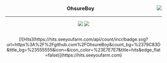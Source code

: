 
<div align="center">
  
  <a href="https://ohsure.notion.site/OhsureBoy-1993252798294b6b8cf22bf5b0ac6db0"><img align="right" src="https://github-readme-stats.vercel.app/api/top-langs/?username=OhsureBoy&theme=dracula&exclude_repo=Computer-Science-Engineering&layout=compact&langs_count=10"/></a>
  
  
  ### OhsureBoy

  
---
<a href="https://ohsure.notion.site/OhsureBoy-1993252798294b6b8cf22bf5b0ac6db0"><img src="https://img.shields.io/badge/Notion-ffffff?style=flat-square&logo=notion&logoColor=black"/></a>
<a href="https://gwansimm.tistory.com/"><img src="https://img.shields.io/badge/Tistory-E5511E?style=flat-square&logo=Blogger&logoColor=white"/></a> 


 <br>
 [![Hits](https://hits.seeyoufarm.com/api/count/incr/badge.svg?url=https%3A%2F%2Fgithub.com%2FOhsureBoy&count_bg=%2379C83D&title_bg=%23555555&icon=&icon_color=%23E7E7E7&title=hits&edge_flat=false)](https://hits.seeyoufarm.com)
</div>

